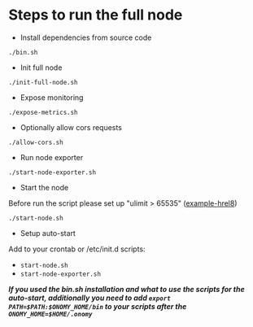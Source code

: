 # Steps to run the full node

* Install dependencies from source code

```
./bin.sh
```

* Init full node

```
./init-full-node.sh
```

* Expose monitoring

```
./expose-metrics.sh
```

* Optionally allow cors requests

```
./allow-cors.sh
```

* Run node exporter

```
./start-node-exporter.sh
```

* Start the node

Before run the script please set up "ulimit > 65535" ([example-hrel8](set-ulimit-hrel8.md))

```
./start-node.sh
```

* Setup auto-start

Add to your crontab or /etc/init.d scripts:

* `start-node.sh`
* `start-node-exporter.sh`

***If you used the bin.sh installation and what to use the scripts for the auto-start, additionally you need to
add ```export PATH=$PATH:$ONOMY_HOME/bin``` to your scripts after the ```ONOMY_HOME=$HOME/.onomy```***
